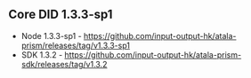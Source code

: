 ## Core DID 1.3.3-sp1

* Node 1.3.3-sp1 - https://github.com/input-output-hk/atala-prism/releases/tag/v1.3.3-sp1
* SDK 1.3.2 - https://github.com/input-output-hk/atala-prism-sdk/releases/tag/v1.3.2
